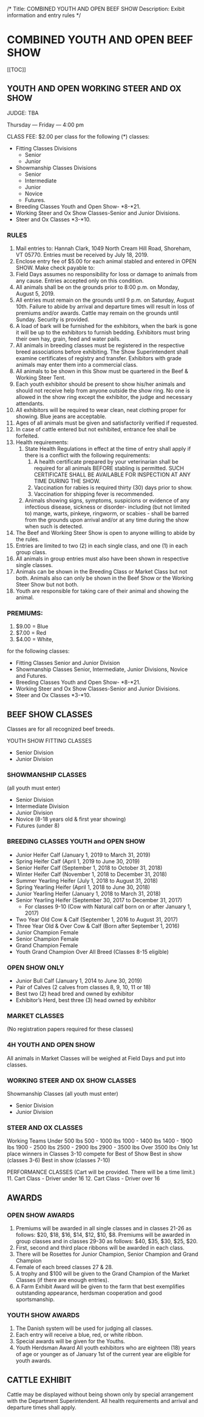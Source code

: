 /*
Title: COMBINED YOUTH AND OPEN BEEF SHOW
Description: Exibit information and entry rules
*/

# COMBINED YOUTH AND OPEN BEEF SHOW

[[TOC]]

## YOUTH AND OPEN WORKING STEER AND OX SHOW
JUDGE: TBA

Thursday — Friday — 4:00 pm

  
CLASS FEE: $2.00 per class for the following (*) classes: 
- Fitting Classes Divisions
    - Senior
    - Junior
- Showmanship Classes Divisions
    - Senior
    - Intermediate
    - Junior
    - Novice
    - Futures. 
- Breeding Classes Youth and Open Show- *8-*21. 
- Working Steer and Ox Show Classes-Senior and Junior Divisions. 
- Steer and Ox Classes *3-*10.

### RULES
1. Mail entries to: Hannah Clark, 1049 North Cream Hill Road, Shoreham, VT 05770. Entries
must be received by July 18, 2019.
2. Enclose entry fee of $5.00 for each animal stabled and entered in OPEN SHOW. Make
check payable to:
3. Field Days assumes no responsibility for loss or damage to animals from any cause.
Entries accepted only on this condition.
4. All animals shall be on the grounds prior to 8:00 p.m. on Monday, August 5, 2019.
5. All entries must remain on the grounds until 9 p.m. on Saturday, August 10th. Failure
to abide by arrival and departure times will result in loss of premiums and/or awards.
Cattle may remain on the grounds until Sunday. Security is provided.
6. A load of bark will be furnished for the exhibitors, when the bark is gone it
will be up to the exhibitors to furnish bedding. Exhibitors must bring their own
hay, grain, feed and water pails.
7. All animals in breeding classes must be registered in the respective breed associations
before exhibiting. The Show Superintendent shall examine certificates of registry and
transfer. Exhibitors with grade animals may enter them into a commercial class.
8. All animals to be shown in this Show must be quartered in the Beef & Working Steer Tent.
9. Each youth exhibitor should be present to show his/her animals and should not receive
help from anyone outside the show ring. No one is allowed in the show ring except the
exhibitor, the judge and necessary attendants.
10. All exhibitors will be required to wear clean, neat clothing proper for showing. Blue
jeans are acceptable.
11. Ages of all animals must be given and satisfactorily verified if requested.
12. In case of cattle entered but not exhibited, entrance fee shall be forfeited.
13. Health requirements: 
    1.  State Health Regulations in effect at the time of entry shall apply if there is a
conflict with the following requirements:
        1. A health certificate prepared by your veterinarian shall be required for all
animals BEFORE stabling is permitted. SUCH CERTIFICATE SHALL BE AVAILABLE
FOR INSPECTION AT ANY TIME DURING THE SHOW.
        1.  Vaccination for rabies is required thirty (30) days prior to show.
        1.  Vaccination for shipping fever is recommended.
    1.  Animals showing signs, symptoms, suspicions or evidence of any infectious
disease, sickness or disorder- including (but not limited to) mange, warts,
pinkeye, ringworm, or scabies - shall be barred from the grounds upon arrival
and/or at any time during the show when such is detected.
14. The Beef and Working Steer Show is open to anyone willing to abide by the rules.
15. Entries are limited to two (2) in each single class, and one (1) in each group class.
16. All animals in group entries must also have been shown in respective single classes.
17. Animals can be shown in the Breeding Class or Market Class but not both. Animals also
can only be shown in the Beef Show or the Working Steer Show but not both.
18. Youth are responsible for taking care of their animal and showing the animal.


### PREMIUMS: 
1. $9.00 = Blue
1. $7.00 = Red
1.  $4.00 = White, 

for the following classes:
- Fitting Classes Senior and Junior Division
- Showmanship Classes Senior, Intermediate, Junior Divisions, Novice and Futures. 
- Breeding Classes Youth and Open Show- *8-*21. 
- Working Steer and Ox Show Classes-Senior and Junior Divisions. 
- Steer and Ox Classes *3-*10.

## BEEF SHOW CLASSES
Classes are for all recognized beef breeds.

YOUTH SHOW FITTING CLASSES
- Senior Division
- Junior Division

### SHOWMANSHIP CLASSES

(all youth must enter)
- Senior Division
- Intermediate Division
- Junior Division
- Novice (8-18 years old & first year showing)
- Futures (under 8)

### BREEDING CLASSES YOUTH and OPEN SHOW

- Junior Heifer Calf (January 1, 2019 to March 31, 2019)
- Spring Heifer Calf (April 1, 2019 to June 30, 2019)
- Senior Heifer Calf (September 1, 2018 to October 31, 2018)
- Winter Heifer Calf (November 1, 2018 to December 31, 2018)
- Summer Yearling Heifer (July 1, 2018 to August 31, 2018)
- Spring Yearling Heifer (April 1, 2018 to June 30, 2018)
- Junior Yearling Heifer (January 1, 2018 to March 31, 2018)
- Senior Yearling Heifer (September 30, 2017 to December 31, 2017)
    - For classes 9-10 (Cow with Natural calf born on or after January 1, 2017)
- Two Year Old Cow & Calf (September 1, 2016 to August 31, 2017)
- Three Year Old & Over Cow & Calf (Born after September 1, 2016)
- Junior Champion Female
- Senior Champion Female
- Grand Champion Female
- Youth Grand Champion Over All Breed (Classes 8-15 eligible)

### OPEN SHOW ONLY
- Junior Bull Calf (January 1, 2014 to June 30, 2019)
- Pair of Calves (2 calves from classes 8, 9, 10, 11 or 18)
- Best two (2) head bred and owned by exhibitor
- Exhibitor’s Herd, best three (3) head owned by exhibitor

### MARKET CLASSES
(No registration papers required for these classes)

### 4H YOUTH AND OPEN SHOW
All animals in Market Classes will be weighed at Field Days and put into classes.

### WORKING STEER AND OX SHOW CLASSES
Showmanship Classes (all youth must enter)
- Senior Division
- Junior Division

### STEER AND OX CLASSES

Working Teams
Under 500 lbs
500 - 1000 lbs
1000 - 1400 lbs
1400 - 1900 lbs
1900 - 2500 lbs
2500 - 2900 lbs
2900 - 3500 lbs
Over 3500 lbs
Only 1st place winners in Classes 3-10 compete for Best of Show
Best in show (classes 3-6)
Best in show (classes 7-10)

PERFORMANCE CLASSES
(Cart will be provided. There will be a time limit.)
11. Cart Class - Driver under 16
12. Cart Class - Driver over 16

## AWARDS
### OPEN SHOW AWARDS

1. Premiums will be awarded in all single classes and in classes 21-26 as follows: $20, $18,
$16, $14, $12, $10, $8. Premiums will be awarded in group classes and in classes 29-30 as
follows: $40, $35, $30, $25, $20.
1. First, second and third place ribbons will be awarded in each class.
1. There will be Rosettes for Junior Champion, Senior Champion and Grand Champion
1. Female of each breed classes 27 & 28.
1. A trophy and $100 will be given to the Grand Champion of the Market Classes (if there are
enough entries).
1. A Farm Exhibit Award will be given to the farm that best exemplifies outstanding
appearance, herdsman cooperation and good sportsmanship.

### YOUTH SHOW AWARDS

1. The Danish system will be used for judging all classes.
2. Each entry will receive a blue, red, or white ribbon.
3. Special awards will be given for the Youths.
4. Youth Herdsman Award
All youth exhibitors who are eighteen (18) years of age or younger as of January 1st of the
current year are eligible for youth awards.

## CATTLE EXHIBIT
Cattle may be displayed without being shown only by special arrangement with the Department
Superintendent. All health requirements and arrival and departure times shall apply.

